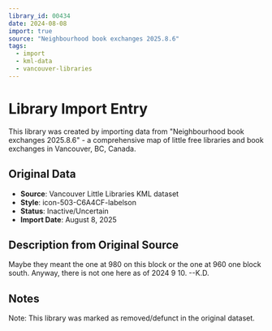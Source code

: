 ```yaml
---
library_id: 00434
date: 2024-08-08
import: true
source: "Neighbourhood book exchanges 2025.8.6"
tags:
  - import
  - kml-data
  - vancouver-libraries
---
```


# Library Import Entry

This library was created by importing data from "Neighbourhood book exchanges 2025.8.6" - a comprehensive map of little free libraries and book exchanges in Vancouver, BC, Canada.

## Original Data

- **Source**: Vancouver Little Libraries KML dataset
- **Style**: icon-503-C6A4CF-labelson
- **Status**: Inactive/Uncertain
- **Import Date**: August 8, 2025

## Description from Original Source

Maybe they meant the one at 980 on this block or the one at 960 one block south.
Anyway, there is not one here as of 2024 9 10.
--K.D.



## Notes

Note: This library was marked as removed/defunct in the original dataset.
